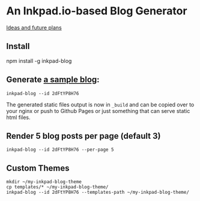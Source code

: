 # An Inkpad.io-based Blog Generator

[Ideas and future plans](http://www.inkpad.io/dpOnvOCG0r)


## Install

   npm install -g inkpad-blog


## Generate [a sample blog](http://www.inkpad.io/2dFtYP8H76):

    inkpad-blog --id 2dFtYP8H76

The generated static files output is now in `_build` and can be copied over to your nginx or push to Github Pages or just something that can serve static html files.


## Render 5 blog posts per page (default 3)

    inkpad-blog --id 2dFtYP8H76 --per-page 5


## Custom Themes

    mkdir ~/my-inkpad-blog-theme
    cp templates/* ~/my-inkpad-blog-theme/
    inkpad-blog --id 2dFtYP8H76 --templates-path ~/my-inkpad-blog-theme/

